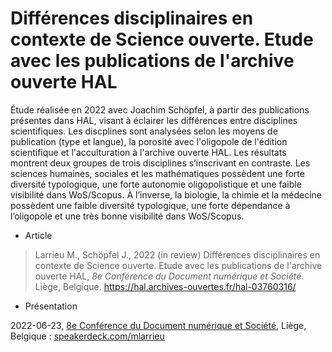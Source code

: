 
# Différences disciplinaires en contexte de Science ouverte. Etude avec les publications de l'archive ouverte HAL

Étude réalisée en 2022 avec Joachim Schöpfel, à partir des publications présentes dans HAL, visant à éclairer les différences entre disciplines scientifiques. Les discplines sont analysées selon les moyens de publication (type et langue), la porosité avec l'oligopole de l'édition scientifique et l'acculturation à l'archive ouverte HAL. Les résultats montrent deux groupes de trois disciplines s’inscrivant en contraste. Les sciences humaines, sociales et les mathématiques possèdent une forte diversité typologique, une forte autonomie oligopolistique et une faible visibilité dans WoS/Scopus. À l’inverse, la biologie, la chimie et la médecine possèdent une faible diversité typologique, une forte dépendance à l’oligopole et une très bonne visibilité dans WoS/Scopus.

* Article

> Larrieu M., Schöpfel J., 2022 (in review) Différences disciplinaires en contexte de Science ouverte. Etude avec les publications de l'archive ouverte HAL, _8e Conférence du Document numérique et Société_. Liège, Belgique. https://hal.archives-ouvertes.fr/hal-03760316/

* Présentation 

2022-06-23, [8e Conférence du Document numérique et Société](https://docsoc2022.sciencesconf.org/), Liège, Belgique : [speakerdeck.com/mlarrieu](https://speakerdeck.com/mlarrieu/differences-disciplinaires-en-contexte-de-science-ouverte)



<!--
"""
memo variance, ecart type & surtout coefficient de variation
https://fr.wikipedia.org/wiki/Indicateur_de_dispersion#%C3%89cart_moyen
https://fr.khanacademy.org/math/be-4eme-secondaire2/x213a6fc6f6c9e122:statistiques-1/x213a6fc6f6c9e122:variance-et-ecart-type/a/calculating-standard-deviation-step-by-step
https://fr.khanacademy.org/math/be-4eme-secondaire2/x213a6fc6f6c9e122:statistiques-1/x213a6fc6f6c9e122:variance-et-ecart-type/a/population-and-sample-standard-deviation-review
https://fr.khanacademy.org/math/be-4eme-secondaire2/x213a6fc6f6c9e122:statistiques-1/x213a6fc6f6c9e122:variance-et-ecart-type/v/review-and-intuition-why-we-divide-by-n-1-for-the-unbiased-sample-variance
https://fr.wikipedia.org/wiki/Coefficient_de_variation

"""
-->
